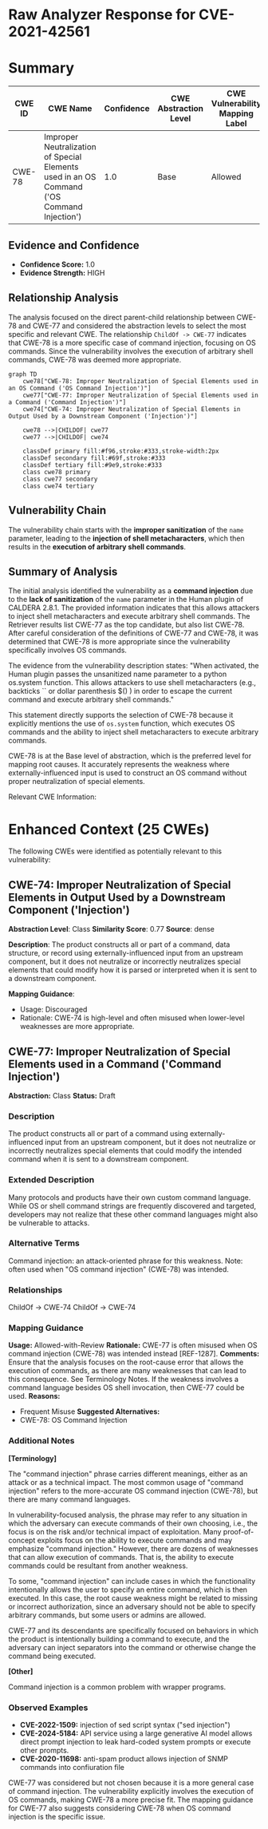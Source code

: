 # Raw Analyzer Response for CVE-2021-42561

# Summary
| CWE ID | CWE Name | Confidence | CWE Abstraction Level | CWE Vulnerability Mapping Label | CWE-Vulnerability Mapping Notes |
|---|---|---|---|---|---|
| CWE-78 | Improper Neutralization of Special Elements used in an OS Command ('OS Command Injection') | 1.0 | Base | Allowed | Primary CWE |

## Evidence and Confidence

*   **Confidence Score:** 1.0
*   **Evidence Strength:** HIGH

## Relationship Analysis
The analysis focused on the direct parent-child relationship between CWE-78 and CWE-77 and considered the abstraction levels to select the most specific and relevant CWE. The relationship `ChildOf -> CWE-77` indicates that CWE-78 is a more specific case of command injection, focusing on OS commands. Since the vulnerability involves the execution of arbitrary shell commands, CWE-78 was deemed more appropriate.

```mermaid
graph TD
    cwe78["CWE-78: Improper Neutralization of Special Elements used in an OS Command ('OS Command Injection')"]
    cwe77["CWE-77: Improper Neutralization of Special Elements used in a Command ('Command Injection')"]
    cwe74["CWE-74: Improper Neutralization of Special Elements in Output Used by a Downstream Component ('Injection')"]

    cwe78 -->|CHILDOF| cwe77
    cwe77 -->|CHILDOF| cwe74

    classDef primary fill:#f96,stroke:#333,stroke-width:2px
    classDef secondary fill:#69f,stroke:#333
    classDef tertiary fill:#9e9,stroke:#333
    class cwe78 primary
    class cwe77 secondary
    class cwe74 tertiary
```

## Vulnerability Chain
The vulnerability chain starts with the **improper sanitization** of the `name` parameter, leading to the **injection of shell metacharacters**, which then results in the **execution of arbitrary shell commands**.

## Summary of Analysis
The initial analysis identified the vulnerability as a **command injection** due to the **lack of sanitization** of the `name` parameter in the Human plugin of CALDERA 2.8.1. The provided information indicates that this allows attackers to inject shell metacharacters and execute arbitrary shell commands. The Retriever results list CWE-77 as the top candidate, but also list CWE-78. After careful consideration of the definitions of CWE-77 and CWE-78, it was determined that CWE-78 is more appropriate since the vulnerability specifically involves OS commands.

The evidence from the vulnerability description states: "When activated, the Human plugin passes the unsanitized name parameter to a python os.system function. This allows attackers to use shell metacharacters (e.g., backticks `` or dollar parenthesis $() ) in order to escape the current command and execute arbitrary shell commands."

This statement directly supports the selection of CWE-78 because it explicitly mentions the use of `os.system` function, which executes OS commands and the ability to inject shell metacharacters to execute arbitrary commands.

CWE-78 is at the Base level of abstraction, which is the preferred level for mapping root causes. It accurately represents the weakness where externally-influenced input is used to construct an OS command without proper neutralization of special elements.

Relevant CWE Information:

# Enhanced Context (25 CWEs)
The following CWEs were identified as potentially relevant to this vulnerability:

## CWE-74: Improper Neutralization of Special Elements in Output Used by a Downstream Component ('Injection')
**Abstraction Level**: Class
**Similarity Score**: 0.77
**Source**: dense

**Description**:
The product constructs all or part of a command, data structure, or record using externally-influenced input from an upstream component, but it does not neutralize or incorrectly neutralizes special elements that could modify how it is parsed or interpreted when it is sent to a downstream component.

**Mapping Guidance**:
- Usage: Discouraged
- Rationale: CWE-74 is high-level and often misused when lower-level weaknesses are more appropriate.

## CWE-77: Improper Neutralization of Special Elements used in a Command ('Command Injection')
**Abstraction:** Class
**Status:** Draft

### Description
The product constructs all or part of a command using externally-influenced input from an upstream component, but it does not neutralize or incorrectly neutralizes special elements that could modify the intended command when it is sent to a downstream component.

### Extended Description
Many protocols and products have their own custom command language. While OS or shell command strings are frequently discovered and targeted, developers may not realize that these other command languages might also be vulnerable to attacks.

### Alternative Terms
Command injection: an attack-oriented phrase for this weakness. Note: often used when "OS command injection" (CWE-78) was intended.

### Relationships
ChildOf -> CWE-74
ChildOf -> CWE-74

### Mapping Guidance
**Usage:** Allowed-with-Review
**Rationale:** CWE-77 is often misused when OS command injection (CWE-78) was intended instead [REF-1287].
**Comments:** Ensure that the analysis focuses on the root-cause error that allows the execution of commands, as there are many weaknesses that can lead to this consequence. See Terminology Notes. If the weakness involves a command language besides OS shell invocation, then CWE-77 could be used.
**Reasons:**
- Frequent Misuse
**Suggested Alternatives:**
- CWE-78: OS Command Injection

### Additional Notes
**[Terminology]**

The "command injection" phrase carries different meanings, either as an attack or as a technical impact. The most common usage of "command injection" refers to the more-accurate OS command injection (CWE-78), but there are many command languages.

In vulnerability-focused analysis, the phrase may refer to any situation in which the adversary can execute commands of their own choosing, i.e., the focus is on the risk and/or technical impact of exploitation. Many proof-of-concept exploits focus on the ability to execute commands and may emphasize "command injection." However, there are dozens of weaknesses that can allow execution of commands. That is, the ability to execute commands could be resultant from another weakness.

To some, "command injection" can include cases in which the functionality intentionally allows the user to specify an entire command, which is then executed. In this case, the root cause weakness might be related to missing or incorrect authorization, since an adversary should not be able to specify arbitrary commands, but some users or admins are allowed.

CWE-77 and its descendants are specifically focused on behaviors in which the product is intentionally building a command to execute, and the adversary can inject separators into the command or otherwise change the command being executed.

**[Other]**

Command injection is a common problem with wrapper programs.

### Observed Examples
- **CVE-2022-1509:** injection of sed script syntax ("sed injection")
- **CVE-2024-5184:** API service using a large generative AI model allows direct prompt injection to leak hard-coded system prompts or execute other prompts.
- **CVE-2020-11698:** anti-spam product allows injection of SNMP commands into confiuration file

CWE-77 was considered but not chosen because it is a more general case of command injection. The vulnerability explicitly involves the execution of OS commands, making CWE-78 a more precise fit. The mapping guidance for CWE-77 also suggests considering CWE-78 when OS command injection is the specific issue.